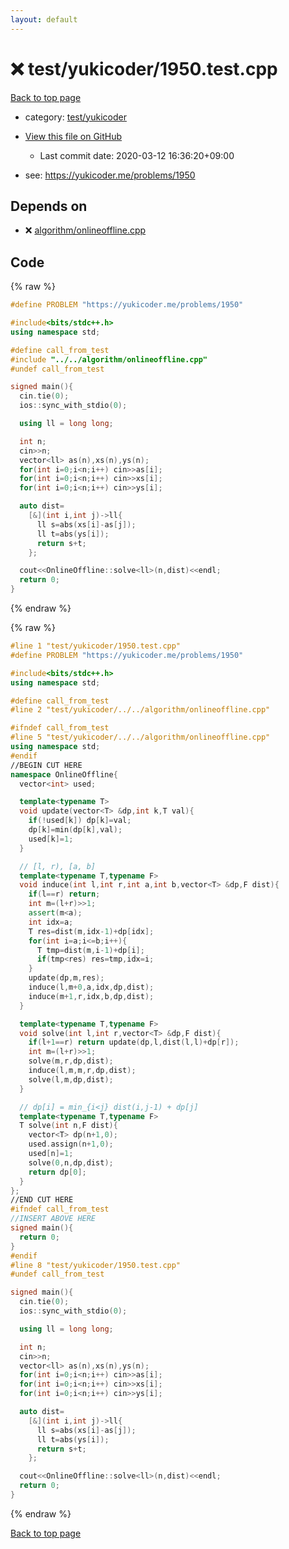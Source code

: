 ```yaml
---
layout: default
---
```


<!-- mathjax config similar to math.stackexchange -->
<script type="text/javascript" async
  src="https://cdnjs.cloudflare.com/ajax/libs/mathjax/2.7.5/MathJax.js?config=TeX-MML-AM_CHTML">
</script>
<script type="text/x-mathjax-config">
  MathJax.Hub.Config({
    TeX: { equationNumbers: { autoNumber: "AMS" }},
    tex2jax: {
      inlineMath: [ ['$','$'] ],
      processEscapes: true
    },
    "HTML-CSS": { matchFontHeight: false },
    displayAlign: "left",
    displayIndent: "2em"
  });
</script>

<script type="text/javascript" src="https://cdnjs.cloudflare.com/ajax/libs/jquery/3.4.1/jquery.min.js"></script>
<script src="https://cdn.jsdelivr.net/npm/jquery-balloon-js@1.1.2/jquery.balloon.min.js" integrity="sha256-ZEYs9VrgAeNuPvs15E39OsyOJaIkXEEt10fzxJ20+2I=" crossorigin="anonymous"></script>
<script type="text/javascript" src="../../../assets/js/copy-button.js"></script>
<link rel="stylesheet" href="../../../assets/css/copy-button.css" />


# :x: test/yukicoder/1950.test.cpp

<a href="../../../index.html">Back to top page</a>

* category: <a href="../../../index.html#de60e5ba474ac43bf7562c10f5977e2d">test/yukicoder</a>
* <a href="{{ site.github.repository_url }}/blob/master/test/yukicoder/1950.test.cpp">View this file on GitHub</a>
    - Last commit date: 2020-03-12 16:36:20+09:00


* see: <a href="https://yukicoder.me/problems/1950">https://yukicoder.me/problems/1950</a>


## Depends on

* :x: <a href="../../../library/algorithm/onlineoffline.cpp.html">algorithm/onlineoffline.cpp</a>


## Code

<a id="unbundled"></a>
{% raw %}
```cpp
#define PROBLEM "https://yukicoder.me/problems/1950"

#include<bits/stdc++.h>
using namespace std;

#define call_from_test
#include "../../algorithm/onlineoffline.cpp"
#undef call_from_test

signed main(){
  cin.tie(0);
  ios::sync_with_stdio(0);

  using ll = long long;

  int n;
  cin>>n;
  vector<ll> as(n),xs(n),ys(n);
  for(int i=0;i<n;i++) cin>>as[i];
  for(int i=0;i<n;i++) cin>>xs[i];
  for(int i=0;i<n;i++) cin>>ys[i];

  auto dist=
    [&](int i,int j)->ll{
      ll s=abs(xs[i]-as[j]);
      ll t=abs(ys[i]);
      return s+t;
    };

  cout<<OnlineOffline::solve<ll>(n,dist)<<endl;
  return 0;
}

```
{% endraw %}

<a id="bundled"></a>
{% raw %}
```cpp
#line 1 "test/yukicoder/1950.test.cpp"
#define PROBLEM "https://yukicoder.me/problems/1950"

#include<bits/stdc++.h>
using namespace std;

#define call_from_test
#line 2 "test/yukicoder/../../algorithm/onlineoffline.cpp"

#ifndef call_from_test
#line 5 "test/yukicoder/../../algorithm/onlineoffline.cpp"
using namespace std;
#endif
//BEGIN CUT HERE
namespace OnlineOffline{
  vector<int> used;

  template<typename T>
  void update(vector<T> &dp,int k,T val){
    if(!used[k]) dp[k]=val;
    dp[k]=min(dp[k],val);
    used[k]=1;
  }

  // [l, r), [a, b]
  template<typename T,typename F>
  void induce(int l,int r,int a,int b,vector<T> &dp,F dist){
    if(l==r) return;
    int m=(l+r)>>1;
    assert(m<a);
    int idx=a;
    T res=dist(m,idx-1)+dp[idx];
    for(int i=a;i<=b;i++){
      T tmp=dist(m,i-1)+dp[i];
      if(tmp<res) res=tmp,idx=i;
    }
    update(dp,m,res);
    induce(l,m+0,a,idx,dp,dist);
    induce(m+1,r,idx,b,dp,dist);
  }

  template<typename T,typename F>
  void solve(int l,int r,vector<T> &dp,F dist){
    if(l+1==r) return update(dp,l,dist(l,l)+dp[r]);
    int m=(l+r)>>1;
    solve(m,r,dp,dist);
    induce(l,m,m,r,dp,dist);
    solve(l,m,dp,dist);
  }

  // dp[i] = min_{i<j} dist(i,j-1) + dp[j]
  template<typename T,typename F>
  T solve(int n,F dist){
    vector<T> dp(n+1,0);
    used.assign(n+1,0);
    used[n]=1;
    solve(0,n,dp,dist);
    return dp[0];
  }
};
//END CUT HERE
#ifndef call_from_test
//INSERT ABOVE HERE
signed main(){
  return 0;
}
#endif
#line 8 "test/yukicoder/1950.test.cpp"
#undef call_from_test

signed main(){
  cin.tie(0);
  ios::sync_with_stdio(0);

  using ll = long long;

  int n;
  cin>>n;
  vector<ll> as(n),xs(n),ys(n);
  for(int i=0;i<n;i++) cin>>as[i];
  for(int i=0;i<n;i++) cin>>xs[i];
  for(int i=0;i<n;i++) cin>>ys[i];

  auto dist=
    [&](int i,int j)->ll{
      ll s=abs(xs[i]-as[j]);
      ll t=abs(ys[i]);
      return s+t;
    };

  cout<<OnlineOffline::solve<ll>(n,dist)<<endl;
  return 0;
}

```
{% endraw %}

<a href="../../../index.html">Back to top page</a>

